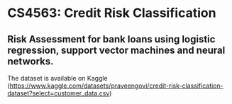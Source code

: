 # CS4563: Credit Risk Classification
## Risk Assessment for bank loans using logistic regression, support vector machines and neural networks.
The dataset is available on Kaggle (https://www.kaggle.com/datasets/praveengovi/credit-risk-classification-dataset?select=customer_data.csv)
